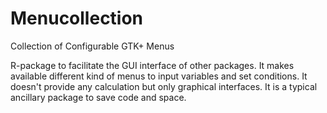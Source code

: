 # Menucollection
Collection of Configurable GTK+ Menus

R-package to facilitate the GUI interface of other packages. It makes available different kind of menus to input variables and 
set conditions.
It doesn't provide any calculation but only graphical interfaces. It is a typical ancillary package to save code and space.


